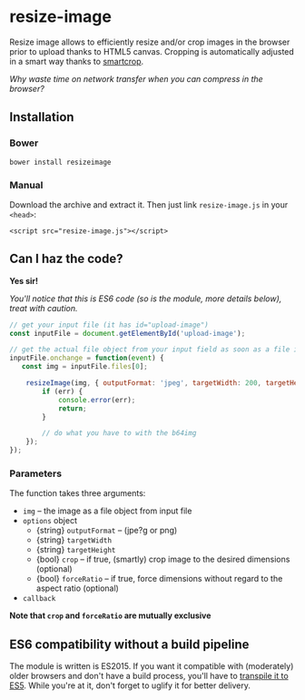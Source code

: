 # resize-image

Resize image allows to efficiently resize and/or crop images in the browser prior to upload thanks to HTML5 canvas. Cropping is automatically adjusted in a smart way thanks to [smartcrop](https://github.com/jwagner/smartcrop.js).

_Why waste time on network transfer when you can compress in the browser?_


## Installation

### Bower

```
bower install resizeimage
```

### Manual

Download the archive and extract it. Then just link `resize-image.js` in your `<head>`:

    <script src="resize-image.js"></script>

## Can I haz the code?

__Yes sir!__

_You'll notice that this is ES6 code (so is the module, more details below), treat with caution._

```js
// get your input file (it has id="upload-image")
const inputFile = document.getElementById('upload-image');

// get the actual file object from your input field as soon as a file is selected
inputFile.onchange = function(event) {
   const img = inputFile.files[0];

	resizeImage(img, { outputFormat: 'jpeg', targetWidth: 200, targetHeight: 200, crop: true }, (err, b64img) => {
    	if (err) {
    	    console.error(err);
    	    return;
    	}

    	// do what you have to with the b64img
	});
});
```

### Parameters

The function takes three arguments:

- `img` – the image as a file object from input file
- `options` object
  - {string} `outputFormat` – (jpe?g or png)
  - {string} `targetWidth`
  - {string} `targetHeight`
  - {bool} `crop` – if true, (smartly) crop image to the desired dimensions (optional)
  - {bool} `forceRatio` – if true, force dimensions without regard to the aspect ratio (optional)
- `callback`

__Note that `crop` and `forceRatio` are mutually exclusive__





## ES6 compatibility without a build pipeline

The module is written is ES2015. If you want it compatible with (moderately) older browsers and don't have a build process, you'll have to [transpile it to ES5](https://es6console.com/). While you're at it, don't forget to uglify it for better delivery.
